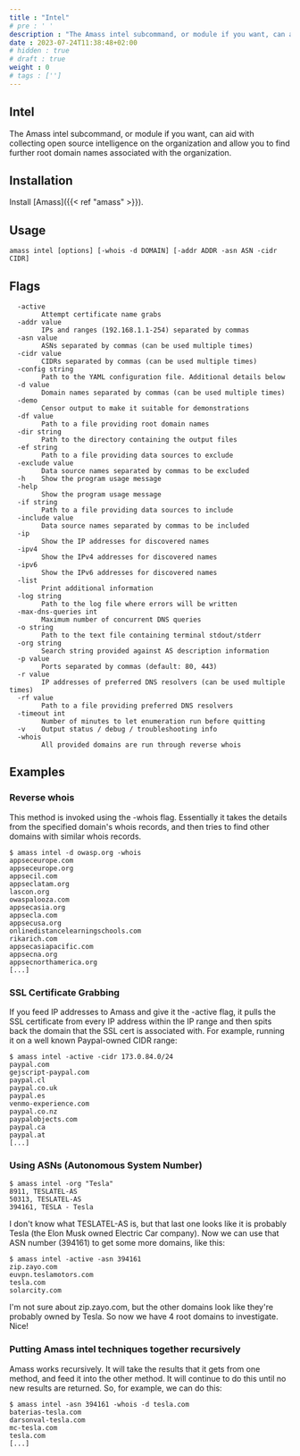 ```yaml
---
title : "Intel"
# pre : ' '
description : "The Amass intel subcommand, or module if you want, can aid with collecting open source intelligence on the organization and allow you to find further root domain names associated with the organization."
date : 2023-07-24T11:38:48+02:00
# hidden : true
# draft : true
weight : 0
# tags : ['']
---
```


## Intel

The Amass intel subcommand, or module if you want, can aid with collecting open source intelligence on the organization and allow you to find further root domain names associated with the organization.

## Installation

Install [Amass]({{< ref "amass" >}}).

## Usage

```plain
amass intel [options] [-whois -d DOMAIN] [-addr ADDR -asn ASN -cidr CIDR]
```

## Flags

```plain
  -active
        Attempt certificate name grabs
  -addr value
        IPs and ranges (192.168.1.1-254) separated by commas
  -asn value
        ASNs separated by commas (can be used multiple times)
  -cidr value
        CIDRs separated by commas (can be used multiple times)
  -config string
        Path to the YAML configuration file. Additional details below
  -d value
        Domain names separated by commas (can be used multiple times)
  -demo
        Censor output to make it suitable for demonstrations
  -df value
        Path to a file providing root domain names
  -dir string
        Path to the directory containing the output files
  -ef string
        Path to a file providing data sources to exclude
  -exclude value
        Data source names separated by commas to be excluded
  -h    Show the program usage message
  -help
        Show the program usage message
  -if string
        Path to a file providing data sources to include
  -include value
        Data source names separated by commas to be included
  -ip
        Show the IP addresses for discovered names
  -ipv4
        Show the IPv4 addresses for discovered names
  -ipv6
        Show the IPv6 addresses for discovered names
  -list
        Print additional information
  -log string
        Path to the log file where errors will be written
  -max-dns-queries int
        Maximum number of concurrent DNS queries
  -o string
        Path to the text file containing terminal stdout/stderr
  -org string
        Search string provided against AS description information
  -p value
        Ports separated by commas (default: 80, 443)
  -r value
        IP addresses of preferred DNS resolvers (can be used multiple times)
  -rf value
        Path to a file providing preferred DNS resolvers
  -timeout int
        Number of minutes to let enumeration run before quitting
  -v    Output status / debug / troubleshooting info
  -whois
        All provided domains are run through reverse whois
```

## Examples

### Reverse whois

This method is invoked using the -whois flag. Essentially it takes the details from the specified domain's whois records, and then tries to find other domains with similar whois records.

```plain
$ amass intel -d owasp.org -whois
appseceurope.com
appseceurope.org
appsecil.com
appseclatam.org
lascon.org
owaspalooza.com
appsecasia.org
appsecla.com
appsecusa.org
onlinedistancelearningschools.com
rikarich.com
appsecasiapacific.com
appsecna.org
appsecnorthamerica.org
[...]
```

### SSL Certificate Grabbing

If you feed IP addresses to Amass and give it the -active flag, it pulls the SSL certificate from every IP address within the IP range and then spits back the domain that the SSL cert is associated with. For example, running it on a well known Paypal-owned CIDR range:

```plain
$ amass intel -active -cidr 173.0.84.0/24  
paypal.com
gejscript-paypal.com
paypal.cl
paypal.co.uk
paypal.es
venmo-experience.com
paypal.co.nz
paypalobjects.com
paypal.ca
paypal.at
[...]
```

### Using ASNs (Autonomous System Number)

```plain
$ amass intel -org "Tesla"
8911, TESLATEL-AS
50313, TESLATEL-AS
394161, TESLA - Tesla
```

I don't know what TESLATEL-AS is, but that last one looks like it is probably Tesla (the Elon Musk owned Electric Car company). Now we can use that ASN number (394161) to get some more domains, like this:

```plain
$ amass intel -active -asn 394161
zip.zayo.com
euvpn.teslamotors.com
tesla.com
solarcity.com
```

I'm not sure about zip.zayo.com, but the other domains look like they're probably owned by Tesla. So now we have 4 root domains to investigate. Nice!

### Putting Amass intel techniques together recursively

Amass works recursively. It will take the results that it gets from one method, and feed it into the other method. It will continue to do this until no new results are returned. So, for example, we can do this:

```plain
$ amass intel -asn 394161 -whois -d tesla.com
baterias-tesla.com
darsonval-tesla.com
mc-tesla.com
tesla.com
[...]
```
